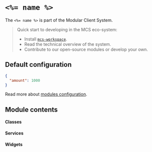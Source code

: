 # `<%= name %>`

The `<%= name %>` is part of the Modular Client System.

> Quick start to developing in the MCS eco-system:
>
> * Install [`mcs-workspace`](https://github.com/stellar/mcs-workspace).
> * Read the technical overview of the system.
> * Contribute to our open-source modules or develop your own.

## Default configuration

```json
{
  "amount": 1000
}
```

Read more about [modules configuration](https://github.com/stellar/mcs-core#mcs-coreconfig-service).

## Module contents

#### Classes

#### Services

#### Widgets
